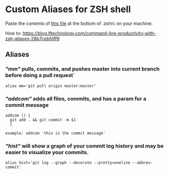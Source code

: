 # Custom Aliases for ZSH shell

Paste the contents of [this file](https://github.com/adamhinckley/zsh-custom-aliases/blob/master/.zshrc) at the bottom of .zshrc on your machine.

How to: https://blog.lftechnology.com/command-line-productivity-with-zsh-aliases-28b7cebfdff9

## Aliases

### *"mm"* pulls, commits, and pushes master into current branch before doing a pull request`
```
alias mm='git pull origin master:master'
```

### *"addcom"* adds all files, commits, and has a param for a commit message
```
addcom () { 
  git add . && git commit -m $1
  }
 ``` 
 `example: addcom 'this is the commit message'`
 
 ### *"hist"*  will show a graph of your commit log history and may be easier to visualize your commits.
```
alias hist='git log --graph --decorate --pretty=oneline --abbrev-commit'
```
